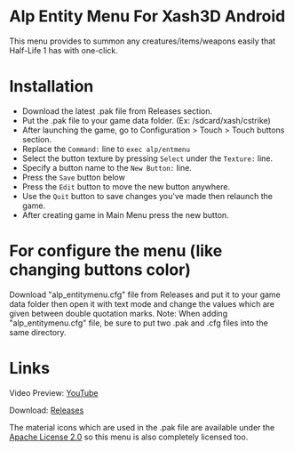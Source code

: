 # Alp Entity Menu For Xash3D Android
This menu provides to summon any creatures/items/weapons easily that Half-Life 1 has with one-click.

# Installation
- Download the latest .pak file from Releases section.
- Put the .pak file to your game data folder. (Ex: /sdcard/xash/cstrike)
- After launching the game, go to Configuration > Touch > Touch buttons section.
- Replace the `Command:` line to `exec alp/entmenu`
- Select the button texture by pressing `Select` under the `Texture:` line.
- Specify a button name to the `New Button:` line.
- Press the `Save` button below
- Press the `Edit` button to move the new button anywhere.
- Use the `Quit` button to save changes you've made then relaunch the game.
- After creating game in Main Menu press the new button.

# For configure the menu (like changing buttons color)
Download "alp_entitymenu.cfg" file from Releases and put it to your game data folder then open it with text mode and change the values which are given between double quotation marks.
Note: When adding "alp_entitymenu.cfg" file, be sure to put two .pak and .cfg files into the same directory.

# Links
Video Preview: [YouTube](https://youtu.be/xoOuB6kJx6I)

Download: [Releases](https://github.com/Alprnn357/alp-entity-menu/releases)

The material icons which are used in the .pak file are available under the [Apache License 2.0](https://github.com/Alprnn357/cs16-menu-extended/blob/main/LICENSE.md) so this menu is also completely licensed too.
